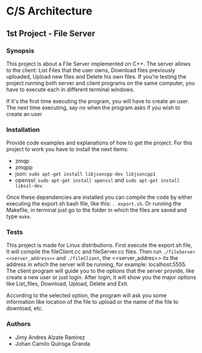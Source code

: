 # C/S Architecture

## 1st Project - File Server

### Synopsis

This project is about a File Server implemented on C++. The server allows to the client: List Files that the user owns, Download files previously uploaded, Upload new files and Delete his own files.
If you’re testing the project running both server and client programs on the same computer, you have to execute each in different terminal windows.

If it's the first time executing the program, you will have to create an user. The next time executing, say no when the program asks if you wish to create an user

### Installation

Provide code examples and explanations of how to get the project.
For this project to work you have to install the next items:
* zmqp
* zmqpp
* json: ```sudo apt-get install libjsoncpp-dev libjsoncpp1```
* openssl: ```sudo apt-get install openssl``` and ```sudo apt-get install libssl-dev```

Once these dependencies are installed you can compile the code by either executing the export.sh bash file, like this: ```. export.sh```. Or running the Makefile, in terminal just go to the folder in which the files are saved and type ```make```.

### Tests

This project is made for Linux distributions.
First execute the export.sh file, It will compile the fileClient.cc and fileServer.cc files. Then run ```./fileServer <<server_address>>``` and ```./fileClient```, the <<server_addres>> its the address in which the server will be running, for example: localhost:5555. The client program will guide you to the options that the server provide, like create a new user or just login. After login, it will show you the major options like List_files, Download, Upload, Delete and Exit. 

According to the selected option, the program will ask you some information like location of the file to upload or the name of the file to download, etc.

### Authors
* Jimy Andres Alzate Ramirez
* Johan Camilo Quiroga Granda
